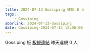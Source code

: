 ```yaml
---
title: 2024-07-13-Gossiping 違規 0 人
tags:
    - Gossiping
abbrlink: 2024-07-13-Gossiping
date: Gossiping-2024-07-13 12:00:00
---
```

Gossiping 板 [板規連結](https://www.ptt.cc/bbs/Gossiping/M.1637425085.A.07D.html)
昨天違規 0 人
